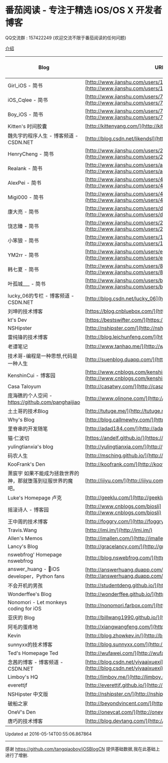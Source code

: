 # 番茄阅读 - 专注于精选 iOS/OS X 开发者博客

QQ交流群 : 157422249 (欢迎交流不限于番茄阅读的任何问题)

[介绍](http://everettjf.github.io/2016/02/24/iosblog-cc-dev-memory)

Blog | URL | Feed | Last Update Time
-----|-----|------|-----
Girl_iOS - 简书 | [http://www.jianshu.com/users/1fb7af67f724/latest_articles](http://www.jianshu.com/users/1fb7af67f724/latest_articles) | jianshu |  
iOS_Cqlee - 简书 | [http://www.jianshu.com/users/789039ed7f4c/latest_articles](http://www.jianshu.com/users/789039ed7f4c/latest_articles) | jianshu |  
Boy_iOS - 简书 | [http://www.jianshu.com/users/7f2da8d4ae92/latest_articles](http://www.jianshu.com/users/7f2da8d4ae92/latest_articles) | jianshu |  
Kitten's 时间胶囊 | [http://kittenyang.com/](http://kittenyang.com/) | http://kittenyang.com/rss |  
魏先宇的程序人生 - 博客频道 - CSDN.NET | [http://blog.csdn.net/likendsl](http://blog.csdn.net/likendsl) | http://blog.csdn.net/likendsl/rss/list |  
HenryCheng - 简书 | [http://www.jianshu.com/users/233c37d8a732/latest_articles](http://www.jianshu.com/users/233c37d8a732/latest_articles) | jianshu |  
Realank - 简书 | [http://www.jianshu.com/users/aa6c2a4a126c/latest_articles](http://www.jianshu.com/users/aa6c2a4a126c/latest_articles) | jianshu |  
AlexPei - 简书 | [http://www.jianshu.com/users/476877f2e719/latest_articles](http://www.jianshu.com/users/476877f2e719/latest_articles) | jianshu |  
Migi000 - 简书 | [http://www.jianshu.com/users/4633193fb272/latest_articles](http://www.jianshu.com/users/4633193fb272/latest_articles) | jianshu |  
康大亮 - 简书 | [http://www.jianshu.com/users/da3e1f68113d/latest_articles](http://www.jianshu.com/users/da3e1f68113d/latest_articles) | jianshu |  
饶志臻 - 简书 | [http://www.jianshu.com/users/263107bb1199/latest_articles](http://www.jianshu.com/users/263107bb1199/latest_articles) | jianshu |  
小笨狼 - 简书 | [http://www.jianshu.com/users/1f93e3b1f3da/latest_articles](http://www.jianshu.com/users/1f93e3b1f3da/latest_articles) | jianshu |  
YM2rr - 简书 | [http://www.jianshu.com/users/ee84d859d5f0/latest_articles](http://www.jianshu.com/users/ee84d859d5f0/latest_articles) | jianshu |  
韩七夏 - 简书 | [http://www.jianshu.com/users/8c113f14f2e3/latest_articles](http://www.jianshu.com/users/8c113f14f2e3/latest_articles) | jianshu |  
叶孤城___ - 简书 | [http://www.jianshu.com/users/b82d2721ba07/latest_articles](http://www.jianshu.com/users/b82d2721ba07/latest_articles) | jianshu |  
lucky_06的专栏 - 博客频道 - CSDN.NET | [http://blog.csdn.net/lucky_06](http://blog.csdn.net/lucky_06) | http://blog.csdn.net/lucky_06/rss/list |  
刘坤的技术博客 | [https://blog.cnbluebox.com/](https://blog.cnbluebox.com/) | https://blog.cnbluebox.com/atom.xml |  
kt's Dev | [https://bestswifter.com/](https://bestswifter.com/) | https://bestswifter.com/rss/ |  
NSHipster | [http://nshipster.com/](http://nshipster.com/) | http://nshipster.com/feed.xml |  
雷纯锋的技术博客 | [http://blog.leichunfeng.com/](http://blog.leichunfeng.com/) | http://blog.leichunfeng.com/atom.xml |  
老谭笔记 | [http://www.tanhao.me/](http://www.tanhao.me/) | http://www.tanhao.me/atom.xml |  
技术哥-编程是一种思想,代码是一种人生 | [http://suenblog.duapp.com/](http://suenblog.duapp.com/) | http://suenblog.duapp.com/rss/ |  
KenshinCui - 博客园 | [http://www.cnblogs.com/kenshincui/](http://www.cnblogs.com/kenshincui/) | http://www.cnblogs.com/kenshincui/rss |  
Casa Taloyum | [http://casatwy.com/](http://casatwy.com/) | http://casatwy.com/feeds/all.atom.xml |  
庞海礁的个人空间 - https://github.com/panghaijiao | [http://www.olinone.com/](http://www.olinone.com/) | http://www.olinone.com/?feed=rss2 |  
土土哥的技术Blog | [http://tutuge.me/](http://tutuge.me/) | http://tutuge.me/atom.xml |  
Why's Blog | [http://blog.callmewhy.com/](http://blog.callmewhy.com/) | http://blog.callmewhy.com/atom.xml |  
里脊串的开发随笔 | [http://adad184.com/](http://adad184.com/) | http://adad184.com/atom.xml |  
猫·仁波切 | [https://andelf.github.io/](https://andelf.github.io/) | https://andelf.github.io/atom.xml |  
yulingtianxia's blog | [http://yulingtianxia.com/](http://yulingtianxia.com/) | http://yulingtianxia.com/atom.xml |  
码农人生 | [http://msching.github.io/](http://msching.github.io/) | http://msching.github.io/atom.xml |  
KooFrank's Den | [http://koofrank.com/](http://koofrank.com/) | http://koofrank.com/rss/ |  
萧宸宇   如果不能成为拯救世界的神，那就堕落到征服世界的魔吧。 | [http://iiiyu.com/](http://iiiyu.com/) | http://iiiyu.com/atom.xml |  
Luke's Homepage   卢克 | [http://geeklu.com/](http://geeklu.com/) | http://geeklu.com/feed |  
摇滚诗人 - 博客园 | [http://www.cnblogs.com/biosli](http://www.cnblogs.com/biosli) | http://www.cnblogs.com/biosli/rss |  
王中周的技术博客 | [http://foggry.com/](http://foggry.com/) | http://foggry.com/atom.xml |  
Travis.Wang | [http://imi.im/](http://imi.im/) | http://travis.wang/rss/ |  
Allen's Memos | [http://imallen.com/](http://imallen.com/) | http://imallen.com/rss/ |  
Lancy's Blog | [http://gracelancy.com/](http://gracelancy.com/) | http://gracelancy.com/atom.xml |  
nswebfrog' Homepage   nswebfrog | [http://blog.nswebfrog.com/](http://blog.nswebfrog.com/) | http://blog.nswebfrog.com/feed/ |  
answer_huang - iOS developer，Python fans | [http://answerhuang.duapp.com/](http://answerhuang.duapp.com/) | http://answerhuang.duapp.com/index.php/feed/ |  
不会开机的男孩 | [http://studentdeng.github.io/](http://studentdeng.github.io/) | http://studentdeng.github.io/atom.xml |  
Wonderffee's Blog | [http://wonderffee.github.io/](http://wonderffee.github.io/) | http://wonderffee.github.io/atom.xml |  
Nonomori - Let monkeys coding for iOS | [http://nonomori.farbox.com/](http://nonomori.farbox.com/) | http://nonomori.farbox.com/feed |  
亚庆的 Blog | [http://billwang1990.github.io/](http://billwang1990.github.io/) | http://billwang1990.github.io/atom.xml |  
阿毛的蛋疼地 | [http://xiangwangfeng.com/](http://xiangwangfeng.com/) | http://xiangwangfeng.com/atom.xml |  
Kevin | [http://blog.zhowkev.in/](http://blog.zhowkev.in/) | http://blog.zhowkev.in/rss/ |  
sunnyxx的技术博客 | [http://blog.sunnyxx.com/](http://blog.sunnyxx.com/) | http://blog.sunnyxx.com/atom.xml |  
Ted's Homepage   Ted | [http://wufawei.com/](http://wufawei.com/) | http://wufawei.com/feed/ |  
念茜的博客 - 博客频道 - CSDN.NET | [http://blog.csdn.net/yiyaaixuexi](http://blog.csdn.net/yiyaaixuexi) | http://blog.csdn.net/yiyaaixuexi/rss/list |  
Limboy's HQ | [http://limboy.me/](http://limboy.me/) | http://feeds.feedburner.com/lzyy |  
everettjf | [http://everettjf.github.io/](http://everettjf.github.io/) | http://everettjf.github.io/feed.xml |  
NSHipster 中文版 | [http://nshipster.cn/](http://nshipster.cn/) | http://nshipster.cn/feed.xml |  
破船之家 | [http://beyondvincent.com/](http://beyondvincent.com/) | http://beyondvincent.com/atom.xml |  
OneV's Den | [http://onevcat.com/](http://onevcat.com/) | http://onevcat.com/feed.xml |  
唐巧的技术博客 | [http://blog.devtang.com/](http://blog.devtang.com/) | http://blog.devtang.com/atom.xml |  


Updated at 2016-05-14T00:55:06.867864

---

感谢 https://github.com/tangqiaoboy/iOSBlogCN 提供基础数据,我在此基础上进行了增删.